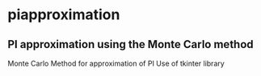# piapproximation
## PI approximation using the Monte Carlo method
Monte Carlo Method for approximation of PI
Use of tkinter library 

